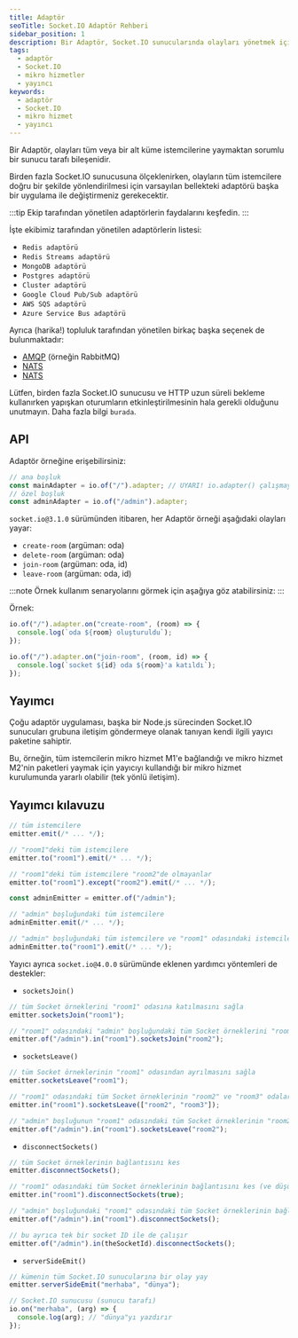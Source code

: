 ```yaml
---
title: Adaptör
seoTitle: Socket.IO Adaptör Rehberi
sidebar_position: 1
description: Bir Adaptör, Socket.IO sunucularında olayları yönetmek için önemli bir bileşendir. Bu belge, adaptörlerin nasıl kullanılacağını ve özelliklerini açıklar.
tags: 
  - adaptör
  - Socket.IO
  - mikro hizmetler
  - yayıncı
keywords: 
  - adaptör
  - Socket.IO
  - mikro hizmet
  - yayıncı
---
```


Bir Adaptör, olayları tüm veya bir alt küme istemcilerine yaymaktan sorumlu bir sunucu tarafı bileşenidir.

Birden fazla Socket.IO sunucusuna ölçeklenirken, olayların tüm istemcilere doğru bir şekilde yönlendirilmesi için varsayılan bellekteki adaptörü başka bir uygulama ile değiştirmeniz gerekecektir.

:::tip
Ekip tarafından yönetilen adaptörlerin faydalarını keşfedin.
:::

İşte ekibimiz tarafından yönetilen adaptörlerin listesi:

- `Redis adaptörü`
- `Redis Streams adaptörü`
- `MongoDB adaptörü`
- `Postgres adaptörü`
- `Cluster adaptörü`
- `Google Cloud Pub/Sub adaptörü`
- `AWS SQS adaptörü`
- `Azure Service Bus adaptörü`

Ayrıca (harika!) topluluk tarafından yönetilen birkaç başka seçenek de bulunmaktadır:

- [AMQP](https://github.com/sensibill/socket.io-amqp) (örneğin RabbitMQ)
- [NATS](https://github.com/MickL/socket.io-nats-adapter)
- [NATS](https://github.com/distrue/socket.io-nats-adapter)

Lütfen, birden fazla Socket.IO sunucusu ve HTTP uzun süreli bekleme kullanırken yapışkan oturumların etkinleştirilmesinin hala gerekli olduğunu unutmayın. Daha fazla bilgi `burada`.

## API

Adaptör örneğine erişebilirsiniz:

```js
// ana boşluk
const mainAdapter = io.of("/").adapter; // UYARI! io.adapter() çalışmayacak
// özel boşluk
const adminAdapter = io.of("/admin").adapter;
```

`socket.io@3.1.0` sürümünden itibaren, her Adaptör örneği aşağıdaki olayları yayar:

- `create-room` (argüman: oda)
- `delete-room` (argüman: oda)
- `join-room` (argüman: oda, id)
- `leave-room` (argüman: oda, id)

:::note
Örnek kullanım senaryolarını görmek için aşağıya göz atabilirsiniz:
:::

Örnek:

```js
io.of("/").adapter.on("create-room", (room) => {
  console.log(`oda ${room} oluşturuldu`);
});

io.of("/").adapter.on("join-room", (room, id) => {
  console.log(`socket ${id} oda ${room}'a katıldı`);
});
```

## Yayımcı

Çoğu adaptör uygulaması, başka bir Node.js sürecinden Socket.IO sunucuları grubuna iletişim göndermeye olanak tanıyan kendi ilgili yayıcı paketine sahiptir.



Bu, örneğin, tüm istemcilerin mikro hizmet M1'e bağlandığı ve mikro hizmet M2'nin paketleri yaymak için yayıcıyı kullandığı bir mikro hizmet kurulumunda yararlı olabilir (tek yönlü iletişim).

## Yayımcı kılavuzu

```js
// tüm istemcilere
emitter.emit(/* ... */);

// "room1"deki tüm istemcilere
emitter.to("room1").emit(/* ... */);

// "room1"deki tüm istemcilere "room2"de olmayanlar
emitter.to("room1").except("room2").emit(/* ... */);

const adminEmitter = emitter.of("/admin");

// "admin" boşluğundaki tüm istemcilere
adminEmitter.emit(/* ... */);

// "admin" boşluğundaki tüm istemcilere ve "room1" odasındaki istemcilere
adminEmitter.to("room1").emit(/* ... */);
```

Yayıcı ayrıca `socket.io@4.0.0` sürümünde eklenen yardımcı yöntemleri de destekler:

- `socketsJoin()`

```js
// tüm Socket örneklerini "room1" odasına katılmasını sağla
emitter.socketsJoin("room1");

// "room1" odasındaki "admin" boşluğundaki tüm Socket örneklerini "room2" odasına katılmasını sağla
emitter.of("/admin").in("room1").socketsJoin("room2");
```

- `socketsLeave()`

```js
// tüm Socket örneklerinin "room1" odasından ayrılmasını sağla
emitter.socketsLeave("room1");

// "room1" odasındaki tüm Socket örneklerinin "room2" ve "room3" odalarından ayrılmasını sağla
emitter.in("room1").socketsLeave(["room2", "room3"]);

// "admin" boşluğunun "room1" odasındaki tüm Socket örneklerinin "room2" odasından ayrılmasını sağla
emitter.of("/admin").in("room1").socketsLeave("room2");
```

- `disconnectSockets()`

```js
// tüm Socket örneklerinin bağlantısını kes
emitter.disconnectSockets();

// "room1" odasındaki tüm Socket örneklerinin bağlantısını kes (ve düşük seviyedeki bağlantıyı iptal et)
emitter.in("room1").disconnectSockets(true);

// "admin" boşluğundaki "room1" odasındaki tüm Socket örneklerinin bağlantısını kes
emitter.of("/admin").in("room1").disconnectSockets();

// bu ayrıca tek bir socket ID ile de çalışır
emitter.of("/admin").in(theSocketId).disconnectSockets();
```

- `serverSideEmit()`

```js
// kümenin tüm Socket.IO sunucularına bir olay yay
emitter.serverSideEmit("merhaba", "dünya");

// Socket.IO sunucusu (sunucu tarafı)
io.on("merhaba", (arg) => {
  console.log(arg); // "dünya"yı yazdırır
});
```